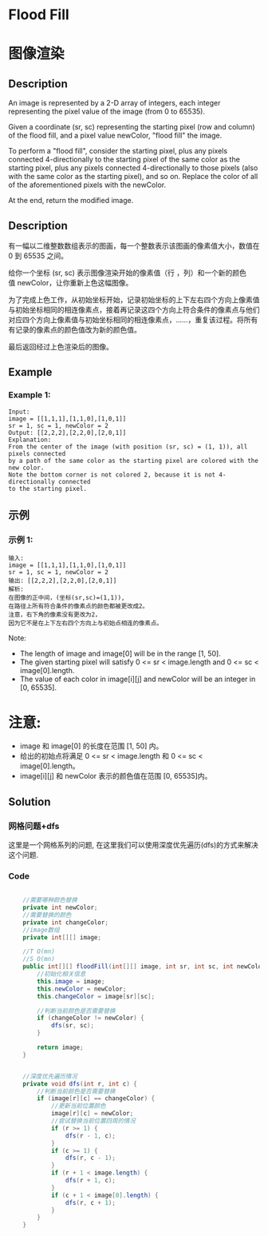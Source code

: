 # Flood Fill
# 图像渲染


## Description
An image is represented by a 2-D array of integers, each integer representing the pixel value of the image (from 0 to 65535).

Given a coordinate (sr, sc) representing the starting pixel (row and column) of the flood fill, and a pixel value newColor, "flood fill" the image.

To perform a "flood fill", consider the starting pixel, plus any pixels connected 4-directionally to the starting pixel of the same color as the starting pixel, plus any pixels connected 4-directionally to those pixels (also with the same color as the starting pixel), and so on. Replace the color of all of the aforementioned pixels with the newColor.

At the end, return the modified image.

## Description
有一幅以二维整数数组表示的图画，每一个整数表示该图画的像素值大小，数值在 0 到 65535 之间。

给你一个坐标 (sr, sc) 表示图像渲染开始的像素值（行 ，列）和一个新的颜色值 newColor，让你重新上色这幅图像。

为了完成上色工作，从初始坐标开始，记录初始坐标的上下左右四个方向上像素值与初始坐标相同的相连像素点，接着再记录这四个方向上符合条件的像素点与他们对应四个方向上像素值与初始坐标相同的相连像素点，……，重复该过程。将所有有记录的像素点的颜色值改为新的颜色值。

最后返回经过上色渲染后的图像。


## Example
### Example 1:
    Input: 
    image = [[1,1,1],[1,1,0],[1,0,1]]
    sr = 1, sc = 1, newColor = 2
    Output: [[2,2,2],[2,2,0],[2,0,1]]
    Explanation: 
    From the center of the image (with position (sr, sc) = (1, 1)), all pixels connected 
    by a path of the same color as the starting pixel are colored with the new color.
    Note the bottom corner is not colored 2, because it is not 4-directionally connected
    to the starting pixel.


## 示例
### 示例 1:
    输入: 
    image = [[1,1,1],[1,1,0],[1,0,1]]
    sr = 1, sc = 1, newColor = 2
    输出: [[2,2,2],[2,2,0],[2,0,1]]
    解析: 
    在图像的正中间，(坐标(sr,sc)=(1,1)),
    在路径上所有符合条件的像素点的颜色都被更改成2。
    注意，右下角的像素没有更改为2，
    因为它不是在上下左右四个方向上与初始点相连的像素点。

Note:
* The length of image and image[0] will be in the range [1, 50].
* The given starting pixel will satisfy 0 <= sr < image.length and 0 <= sc < image[0].length.
* The value of each color in image[i][j] and newColor will be an integer in [0, 65535].

# 注意:
* image 和 image[0] 的长度在范围 [1, 50] 内。
* 给出的初始点将满足 0 <= sr < image.length 和 0 <= sc < image[0].length。
* image[i][j] 和 newColor 表示的颜色值在范围 [0, 65535]内。


## Solution

### 网格问题+dfs
这里是一个网格系列的问题, 在这里我们可以使用深度优先遍历(dfs)的方式来解决这个问题.

### Code

```java
    
    //需要哪种颜色替换
    private int newColor;
    //需要替换的颜色
    private int changeColor;
    //image数组
    private int[][] image;

    //T O(mn)
    //S O(mn)
    public int[][] floodFill(int[][] image, int sr, int sc, int newColor) {
        //初始化相关信息
        this.image = image;
        this.newColor = newColor;
        this.changeColor = image[sr][sc];

        //判断当前颜色是否需要替换
        if (changeColor != newColor) {
            dfs(sr, sc);
        }

        return image;
    }


    //深度优先遍历情况
    private void dfs(int r, int c) {
        //判断当前颜色是否需要替换
        if (image[r][c] == changeColor) {
            //更新当前位置颜色
            image[r][c] = newColor;
            //尝试替换当前位置四周的情况
            if (r >= 1) {
                dfs(r - 1, c);
            }
            if (c >= 1) {
                dfs(r, c - 1);
            }
            if (r + 1 < image.length) {
                dfs(r + 1, c);
            }
            if (c + 1 < image[0].length) {
                dfs(r, c + 1);
            }
        }
    }

```